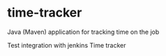 # time-tracker
Java (Maven) application for tracking time on the job

Test integration with jenkins
Time tracker

